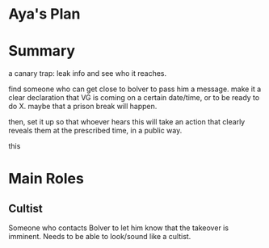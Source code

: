 # Aya's Plan

# Summary

a canary trap: leak info and see who it reaches.

find someone who can get close to bolver to pass him a message. make it a clear declaration that VG is coming on a certain date/time, or to be ready to do X. maybe that a prison break will happen.

then, set it up so that whoever hears this will take an action that clearly reveals them at the prescribed time, in a public way.

this 

# Main Roles

## Cultist

Someone who contacts Bolver to let him know that the takeover is imminent. Needs to be able to look/sound like a cultist.